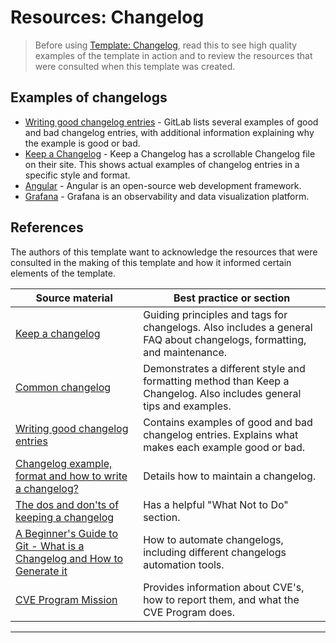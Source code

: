 # Resources: Changelog

>Before using [Template: Changelog](./template_changelog.md), read this to see high quality examples of the template in action and to review the resources that were consulted when this template was created.

## Examples of changelogs

* [Writing good changelog entries](https://docs.gitlab.com/ee/development/changelog.html#writing-good-changelog-entries) - GitLab lists several examples of good and bad changelog entries, with additional information explaining why the example is good or bad.
* [Keep a Changelog](https://keepachangelog.com/en/1.1.0/) - Keep a Changelog has a scrollable Changelog file on their site. This shows actual examples of changelog entries in a specific style and format.
* [Angular](https://github.com/angular/angular/blob/main/CHANGELOG.md) - Angular is an open-source web development framework.
* [Grafana](https://github.com/grafana/grafana/blob/main/CHANGELOG.md) - Grafana is an observability and data visualization platform.

## References

The authors of this template want to acknowledge the resources that were consulted in the making of this template and how it informed certain elements of the template.

| Source material | Best practice or section |
| -------- | ---------- |
|[Keep a changelog](https://keepachangelog.com/en/1.1.0/)| Guiding principles and tags for changelogs. Also includes a general FAQ about changelogs, formatting, and maintenance. |
|[Common changelog](https://common-changelog.org)| Demonstrates a different style and formatting method than Keep a Changelog. Also includes general tips and examples. |
|[Writing good changelog entries](https://docs.gitlab.com/ee/development/changelog.html#writing-good-changelog-entries)| Contains examples of good and bad changelog entries. Explains what makes each example good or bad.  |
|[Changelog example, format and how to write a changelog?](https://amoeboids.com/blog/changelog-how-to-write-good-one/)| Details how to maintain a changelog.|
|[The dos and don'ts of keeping a changelog](https://devm.io/programming/dos-donts-keeping-changelog-147373) | Has a helpful "What Not to Do" section.|
|[A Beginner's Guide to Git - What is a Changelog and How to Generate it](https://www.freecodecamp.org/news/a-beginners-guide-to-git-what-is-a-changelog-and-how-to-generate-it/) | How to automate changelogs, including different changelogs automation tools.|
|[CVE Program Mission](https://www.cve.org/) | Provides information about CVE's, how to report them, and what the CVE Program does.|

---
